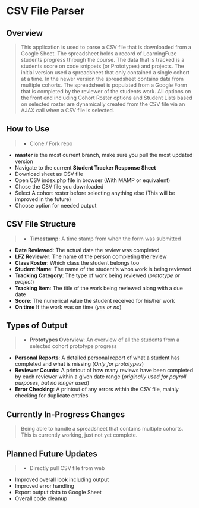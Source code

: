 # CSV File Parser

## Overview
> This application is used to parse a CSV file that is downloaded from a Google Sheet. The spreadsheet holds a record of LearningFuze students progress through the course. The data that is tracked is a students score on code snippets (or Prototypes) and projects. The initial version used a spreadsheet that only contained a single cohort at a time. In the newer version the spreadsheet contains data from multiple cohorts. The spreadsheet is populated from a Google Form that is completed by the reviewer of the students work. All options on the front end including Cohort Roster options and Student Lists based on selected roster are dynamically created from the CSV file via an AJAX call when a CSV file is selected.

## How to Use
>- Clone / Fork repo
- **master** is the most current branch, make sure you pull the most updated version
- Navigate to the current **Student Tracker Response Sheet**
- Download sheet as CSV file
- Open CSV index.php file in browser (With MAMP or equivalent)
- Chose the CSV file you downloaded
- Select A cohort roster before selecting anything else (This will be improved in the future)
- Choose option for needed output

   
## CSV File Structure
>- **Timestamp**: A time stamp from when the form was submitted
- **Date Reviewed**: The actual date the review was completed
- **LFZ Reviewer**: The name of the person completing the review
- **Class Roster**: Which class the student belongs too
- **Student Name**: The name of the student's whos work is being reviewed
- **Tracking Category**: The type of work being reviewed (*prototype or project*)
- **Tracking Item**: The title of the work being reviewed along with a due date
- **Score**: The numerical value the student received for his/her work
- **On time** If the work was on time (*yes or no*)

## Types of Output
>- **Prototypes Overview**: An overview of all the students from a selected cohort prototype progress
- **Personal Reports**: A detailed personal report of what a student has completed and what is missing (*Only for prototypes*)
- **Reviewer Counts**: A printout of how many reviews have been completed by each reviewer within a given date range (*originally used for payroll purposes, but no longer used*)
- **Error Checking**: A printout of any errors within the CSV file, mainly checking for duplicate entries

## Currently In-Progress Changes
> Being able to handle a spreadsheet that contains multiple cohorts. This is currently working, just not yet complete.

## Planned Future Updates
>- Directly pull CSV file from web
- Improved overall look including output
- Improved error handling
- Export output data to Google Sheet
- Overall code cleanup